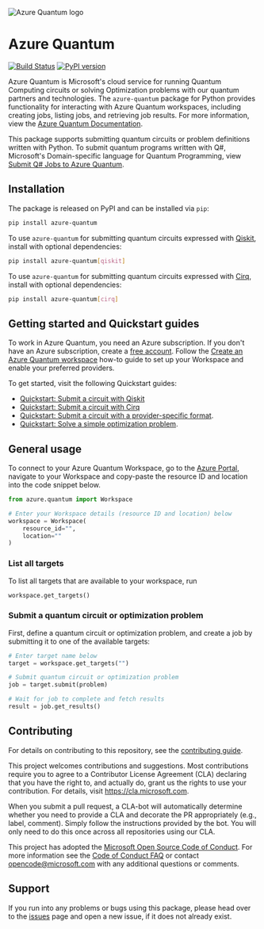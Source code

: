 ![Azure Quantum logo](https://raw.githubusercontent.com/microsoft/qdk-python/main/azure-quantum/Azure-Quantum-logo.png)

# Azure Quantum #

[![Build Status](https://dev.azure.com/ms-quantum-public/Microsoft%20Quantum%20(public)/_apis/build/status/microsoft.qdk-python?branchName=main)](https://dev.azure.com/ms-quantum-public/Microsoft%20Quantum%20(public)/_build/latest?definitionId=32&branchName=main) [![PyPI version](https://badge.fury.io/py/azure-quantum.svg)](https://badge.fury.io/py/azure-quantum)

Azure Quantum is Microsoft's cloud service for running Quantum Computing circuits or solving Optimization problems with our quantum partners and technologies. The `azure-quantum` package for Python provides functionality for interacting with Azure Quantum workspaces,
including creating jobs, listing jobs, and retrieving job results. For more information, view the [Azure Quantum Documentation](https://docs.microsoft.com/azure/quantum).

This package supports submitting quantum circuits or problem definitions written with Python. To submit quantum programs written with Q#, Microsoft's Domain-specific language for Quantum Programming, view [Submit Q# Jobs to Azure Quantum](https://docs.microsoft.com/azure/quantum/how-to-submit-jobs).

## Installation ##

The package is released on PyPI and can be installed via `pip`:

```bash
pip install azure-quantum
```

To use `azure-quantum` for submitting quantum circuits expressed with [Qiskit](https://pypi.org/project/qiskit), install with optional dependencies:

```bash
pip install azure-quantum[qiskit]
```

To use `azure-quantum` for submitting quantum circuits expressed with [Cirq](https://pypi.org/project/cirq), install with optional dependencies:

```bash
pip install azure-quantum[cirq]
```

## Getting started and Quickstart guides ##

To work in Azure Quantum, you need an Azure subscription. If you don't have an Azure subscription, create a [free account](https://azure.microsoft.com/free/). Follow the [Create an Azure Quantum workspace](https://docs.microsoft.com/azure/quantum/how-to-create-workspace) how-to guide to set up your Workspace and enable your preferred providers.

To get started, visit the following Quickstart guides:

- [Quickstart: Submit a circuit with Qiskit](https://docs.microsoft.com/azure/quantum/quickstart-microsoft-qiskit)
- [Quickstart: Submit a circuit with Cirq](https://docs.microsoft.com/azure/quantum/quickstart-microsoft-qiskit)
- [Quickstart: Submit a circuit with a provider-specific format](https://docs.microsoft.com/azure/quantum/quickstart-microsoft-provider-format).
- [Quickstart: Solve a simple optimization problem](https://docs.microsoft.com/azure/quantum/quickstart-microsoft-qio?pivots=platform-microsoft#express-a-simple-problem).

## General usage ##

To connect to your Azure Quantum Workspace, go to the [Azure Portal](https://portal.azure.com), navigate to your Workspace and copy-paste the resource ID and location into the code snippet below.

```python
from azure.quantum import Workspace

# Enter your Workspace details (resource ID and location) below
workspace = Workspace(
    resource_id="",
    location=""
)
```

### List all targets ###

To list all targets that are available to your workspace, run

```python
workspace.get_targets()
```

### Submit a quantum circuit or optimization problem ###

First, define a quantum circuit or optimization problem, and create a job by submitting it to one of the available targets:

```python
# Enter target name below
target = workspace.get_targets("")

# Submit quantum circuit or optimization problem
job = target.submit(problem)

# Wait for job to complete and fetch results
result = job.get_results()
```

## Contributing ##

For details on contributing to this repository, see the [contributing guide](https://github.com/microsoft/qdk-python/blob/main/CONTRIBUTING.md).

This project welcomes contributions and suggestions. Most contributions require you to agree to a Contributor License Agreement (CLA) declaring that you have the right to, and actually do, grant us the rights to use your contribution. For details, visit
https://cla.microsoft.com.

When you submit a pull request, a CLA-bot will automatically determine whether you need to provide a CLA and decorate the PR appropriately (e.g., label, comment). Simply follow the instructions provided by the bot. You will only need to do this once across all repositories using our CLA.

This project has adopted the [Microsoft Open Source Code of Conduct](https://opensource.microsoft.com/codeofconduct/).
For more information see the [Code of Conduct FAQ](https://opensource.microsoft.com/codeofconduct/faq/)
or contact [opencode@microsoft.com](mailto:opencode@microsoft.com) with any additional questions or comments.

## Support ##

If you run into any problems or bugs using this package, please head over to the [issues](https://github.com/microsoft/qdk-python/issues) page and open a new issue, if it does not already exist.
